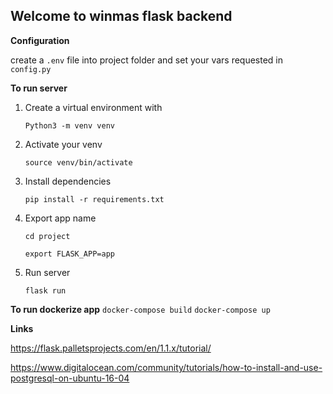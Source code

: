 ## Welcome to winmas flask backend

**Configuration**

create a ``.env`` file into project folder and set your vars requested in ``config.py``

**To run server**
    
1. Create a virtual environment with

    ``Python3 -m venv venv``

2. Activate your venv

    ``source venv/bin/activate``

3. Install dependencies

    ``pip install -r requirements.txt`` 

4. Export app name

    ``cd project``

    ``export FLASK_APP=app``

4. Run server

    ``flask run``
    
**To run dockerize app**
``docker-compose build``
``docker-compose up``

**Links**

https://flask.palletsprojects.com/en/1.1.x/tutorial/


https://www.digitalocean.com/community/tutorials/how-to-install-and-use-postgresql-on-ubuntu-16-04
